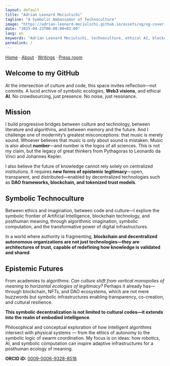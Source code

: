 ```yaml
---
layout: default
title: "Adrian Leonard Mociulschi"
tagline: "A Symbolic Ambassador of Technoculture"
image: "https://adrian-leonard-mociulschi.github.io/assets/og/og-cover-adi-futura-1200x630.png"
date: "2025-09-23T00:00:00+03:00"
lang: en
keywords: "Adrian Leonard Mociulschi, technoculture, ethical AI, blockchain, symbolic ecology, ORCID, academic"
permalink: /
---
```


[Home](/) · [About](/about) · [Writings](/writing) · [Press room](/blog)

## Welcome to my GitHub
At the intersection of culture and code, this space invites reflection—not commits. A lucid archive of symbolic ecologies, **Web3 visions**, and ethical **AI**. No crowdsourcing, just presence. No noise, just resonance.

## Mission

I build progressive bridges between culture and technology, between literature and algorithms, and between memory and the future. And I challenge one of modernity’s greatest misconceptions: that music is merely sound. Whoever believes that music is only about sound is mistaken. Music is also about **number**—and number is the logos of all sciences. This is not my claim, but the legacy of great thinkers from Pythagoras to Leonardo da Vinci and Johannes Kepler.

I also believe the future of knowledge cannot rely solely on centralized institutions. It requires **new forms of epistemic legitimacy**—open, transparent, and distributed—enabled by decentralized technologies such as **DAO frameworks, blockchain, and tokenized trust models**.

## Symbolic Technoculture  

Between ethics and imagination, between code and culture—I explore the symbolic frontier of Artificial Intelligence, blockchain technology, and posthuman meaning, through algorithmic imagination, symbolic computation, and the transformative power of digital infrastructures.

In a world where authority is fragmenting, **blockchain and decentralized autonomous organizations are not just technologies—they are architectures of trust, capable of redefining how knowledge is validated and shared**. 

## Epistemic Futures

From academies to algorithms: *Can culture shift from vertical monopolies of meaning to horizontal ecologies of legitimacy?* Perhaps it already has—through blockchain, NFTs, and DAO ecosystems, which are not mere buzzwords but symbolic infrastructures enabling transparency, co-creation, and cultural resilience.

**This symbolic decentralization is not limited to cultural codes—it extends into the realm of embodied intelligence**.

Philosophical and conceptual exploration of how intelligent algorithms intersect with physical systems — from the ethics of autonomy to the symbolic logic of swarm coordination. My focus is on ideas: how robotics, AI, and symbolic computation can inspire adaptive infrastructures for a posthuman ecology of meaning.

**ORCID iD:** [0009-0006-9328-8518](https://orcid.org/0009-0006-9328-8518)

<!-- meta: [la] Ultima linea: ubi forma transit in sensum -->


